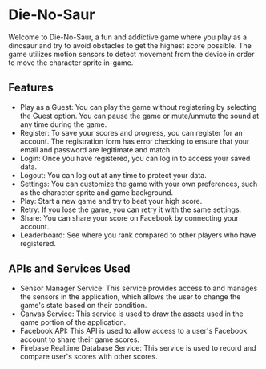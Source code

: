# Die-No-Saur
Welcome to Die-No-Saur, a fun and addictive game where you play as a dinosaur and try to avoid obstacles to get the highest score possible. The game utilizes motion sensors to detect movement from the device in order to move the character sprite in-game.

Features
---------------
* Play as a Guest: You can play the game without registering by selecting the Guest option. You can pause the game or mute/unmute the sound at any time during the game.
* Register: To save your scores and progress, you can register for an account. The registration form has error checking to ensure that your email and password are legitimate and match.
* Login: Once you have registered, you can log in to access your saved data.
* Logout: You can log out at any time to protect your data.
* Settings: You can customize the game with your own preferences, such as the character sprite and game background.
* Play: Start a new game and try to beat your high score.
* Retry: If you lose the game, you can retry it with the same settings.
* Share: You can share your score on Facebook by connecting your account.
* Leaderboard: See where you rank compared to other players who have registered.

APIs and Services Used
---------------
* Sensor Manager Service: This service provides access to and manages the sensors in the application, which allows the user to change the game's state based on their condition.
* Canvas Service: This service is used to draw the assets used in the game portion of the application.
* Facebook API: This API is used to allow access to a user's Facebook account to share their game scores.
* Firebase Realtime Database Service: This service is used to record and compare user's scores with other scores.
